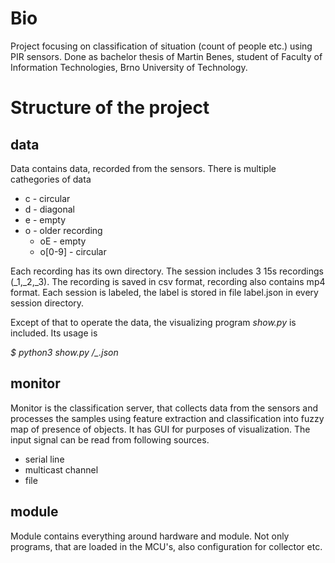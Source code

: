 # Bio

Project focusing on classification of situation (count of people etc.) using PIR sensors. Done as bachelor thesis
of Martin Benes, student of Faculty of Information Technologies, Brno University of Technology.

# Structure of the project #

## data ##
Data contains data, recorded from the sensors. There is multiple cathegories of data

* c - circular
* d - diagonal
* e - empty
* o - older recording
    * oE - empty
    * o[0-9] - circular

Each recording has its own directory. The session includes 3 15s recordings (_1,_2,_3). The recording is saved
in csv format, recording also contains mp4 format. Each session is labeled, the label is stored in 
file label.json in every session directory.

Except of that to operate the data, the visualizing program *show.py* is included. Its usage is

*$ python3 show.py <session>/<session>_<recordingNum>.json*
 
## monitor ##
Monitor is the classification server, that collects data from the sensors and processes the samples using
feature extraction and classification into fuzzy map of presence of objects. It has GUI for purposes of
visualization. The input signal can be read from following sources.

* serial line
* multicast channel
* file



## module ##
Module contains everything around hardware and module. Not only programs, that are loaded in the MCU's,
also configuration for collector etc.
